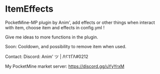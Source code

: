 # ItemEffects
PocketMine-MP plugin by Anim', add effects or other things when interact with item, choose item and effects in config.yml !

Give me ideas to more functions in the plugin.

Soon: Cooldown, and possibility to remove item when used.

Contact:
Discord: Anim' ツ | ΛⲊⲦΓΛ#0212

My PocketMine market server: https://discord.gg/uYyYrxM
